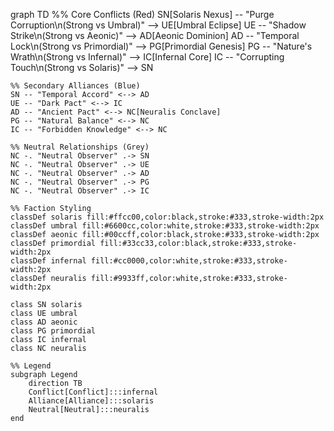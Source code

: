 graph TD
    %% Core Conflicts (Red)
    SN[Solaris Nexus] -- "Purge Corruption\n(Strong vs Umbral)" --> UE[Umbral Eclipse]
    UE -- "Shadow Strike\n(Strong vs Aeonic)" --> AD[Aeonic Dominion]
    AD -- "Temporal Lock\n(Strong vs Primordial)" --> PG[Primordial Genesis]
    PG -- "Nature's Wrath\n(Strong vs Infernal)" --> IC[Infernal Core]
    IC -- "Corrupting Touch\n(Strong vs Solaris)" --> SN

    %% Secondary Alliances (Blue)
    SN -- "Temporal Accord" <--> AD
    UE -- "Dark Pact" <--> IC
    AD -- "Ancient Pact" <--> NC[Neuralis Conclave]
    PG -- "Natural Balance" <--> NC
    IC -- "Forbidden Knowledge" <--> NC

    %% Neutral Relationships (Grey)
    NC -. "Neutral Observer" .-> SN
    NC -. "Neutral Observer" .-> UE
    NC -. "Neutral Observer" .-> AD
    NC -. "Neutral Observer" .-> PG
    NC -. "Neutral Observer" .-> IC

    %% Faction Styling
    classDef solaris fill:#ffcc00,color:black,stroke:#333,stroke-width:2px
    classDef umbral fill:#6600cc,color:white,stroke:#333,stroke-width:2px
    classDef aeonic fill:#00ccff,color:black,stroke:#333,stroke-width:2px
    classDef primordial fill:#33cc33,color:black,stroke:#333,stroke-width:2px
    classDef infernal fill:#cc0000,color:white,stroke:#333,stroke-width:2px
    classDef neuralis fill:#9933ff,color:white,stroke:#333,stroke-width:2px

    class SN solaris
    class UE umbral
    class AD aeonic
    class PG primordial
    class IC infernal
    class NC neuralis

    %% Legend
    subgraph Legend
        direction TB
        Conflict[Conflict]:::infernal
        Alliance[Alliance]:::solaris
        Neutral[Neutral]:::neuralis
    end
